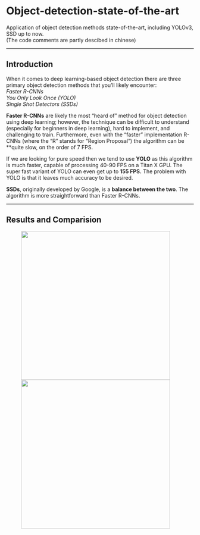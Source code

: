 # Object-detection-state-of-the-art
Application of object detection methods state-of-the-art, including YOLOv3, SSD up to now.    
(The code comments are partly descibed in chinese)

------
## Introduction
When it comes to deep learning-based object detection there are three primary object detection methods that you’ll likely encounter:  
*Faster R-CNNs  
You Only Look Once (YOLO)  
Single Shot Detectors (SSDs)*

**Faster R-CNNs** are likely the most “heard of” method for object detection using deep learning; however, the technique can be difficult to understand (especially for beginners in deep learning), hard to implement, and challenging to train.
Furthermore, even with the “faster” implementation R-CNNs (where the “R” stands for “Region Proposal”) the algorithm can be **quite slow, on the order of 7 FPS.

If we are looking for pure speed then we tend to use **YOLO** as this algorithm is much faster, capable of processing 40-90 FPS on a Titan X GPU. The super fast variant of YOLO can even get up to **155 FPS.** The problem with YOLO is that it leaves much accuracy to be desired.

**SSDs**, originally developed by Google, is a **balance between the two**. The algorithm is more straightforward than Faster R-CNNs.

------
## Results and Comparision
<figure class="birds">
   <img src="https://github.com/LZQthePlane/Object-detection-state-of-the-art/blob/master/MobileNet-SSD/test_out/bird_out.jpg" width="400"/><img src="https://github.com/LZQthePlane/Object-detection-state-of-the-art/blob/master/YOLOv3/test_out/bird_out.jpg"  width="400"/>
</figure>
